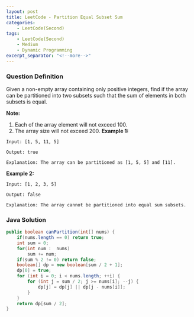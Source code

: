 ```yaml
---
layout: post
title: LeetCode - Partition Equal Subset Sum
categories:
    - LeetCode(Second)
tags:
    - LeetCode(Second)
    - Medium
    - Dynamic Programming
excerpt_separator: "<!--more-->"
---
```


### Question Definition
Given a non-empty array containing only positive integers, find if the array can be partitioned into two subsets such that the sum of elements in both subsets is equal.
<!--more-->

**Note:**
1. Each of the array element will not exceed 100.
2. The array size will not exceed 200.
**Example 1:**
```
Input: [1, 5, 11, 5]

Output: true

Explanation: The array can be partitioned as [1, 5, 5] and [11].
```
**Example 2:**
```
Input: [1, 2, 3, 5]

Output: false

Explanation: The array cannot be partitioned into equal sum subsets.
```
### Java Solution
```java
public boolean canPartition(int[] nums) {
    if(nums.length == 0) return true;
    int sum = 0;
    for(int num :  nums)
        sum += num;
    if(sum % 2 != 0) return false;
    boolean[] dp = new boolean[sum / 2 + 1];
    dp[0] = true;
    for (int i = 0; i < nums.length; ++i) {
        for (int j = sum / 2; j >= nums[i]; --j) {
            dp[j] = dp[j] || dp[j - nums[i]];
        }
    }
    return dp[sum / 2];
}
```
